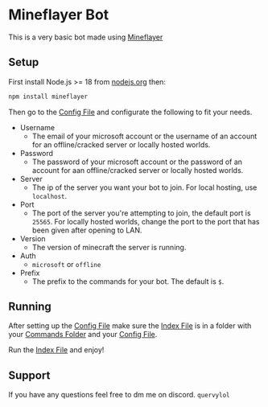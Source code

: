 # Mineflayer Bot
This is a very basic bot made using [Mineflayer](https://github.com/PrismarineJS/mineflayer)

## Setup
First install Node.js >= 18 from [nodejs.org](https://nodejs.org/) then:

```bash
npm install mineflayer
```

Then go to the [Config File](https://github.com/quervyloll/urban-adventure/blob/main/config.json) and configurate the following to fit your needs.
- Username
  - The email of your microsoft account or the username of an account for an offline/cracked server or locally hosted worlds.
- Password
  - The password of your microsoft account or the password of an account for aan offline/cracked server or locally hosted worlds.
- Server
  - The ip of the server you want your bot to join. For local hosting, use `localhost`.
- Port
  - The port of the server you're attempting to join, the default port is `25565`. For locally hosted worlds, change the port to the port that has been given after opening to LAN.
- Version
    - The version of minecraft the server is running.
- Auth
  - `microsoft` or `offline`
- Prefix
  - The prefix to the commands for your bot. The default is `$`.

## Running
After setting up the [Config File](https://github.com/quervyloll/urban-adventure/blob/main/config.json) make sure the [Index File](https://github.com/quervyloll/urban-adventure/blob/main/index.js) is in a folder with your [Commands Folder](https://github.com/quervyloll/urban-adventure/tree/main/commands) and your [Config File](https://github.com/quervyloll/urban-adventure/blob/main/config.json).

Run the [Index File](https://github.com/quervyloll/urban-adventure/blob/main/index.js) and enjoy!




## Support
If you have any questions feel free to dm me on discord. ```quervylol```

